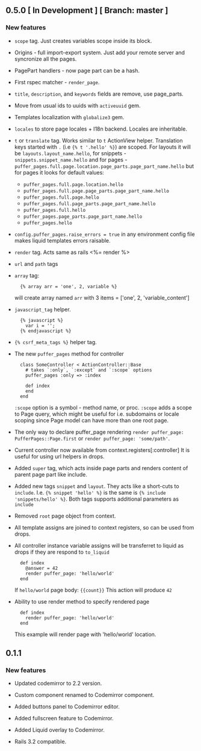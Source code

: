 ## 0.5.0 \[ In Development \] \[ Branch: master \]

### New features

*   `scope` tag. Just creates variables scope inside its block.

*   Origins - full import-export system. Just add your remote server and syncronize all the pages.

*   PagePart handlers - now page part can be a hash.

*   First rspec matcher - `render_page`.

*   `title`, `description`, and `keywords` fields are remove, use page_parts.

*   Move from usual ids to uuids with `activeuuid` gem.

*   Templates localization with `globalize3` gem.

*   `locales` to store page locales + I18n backend. Locales are inheritable.

*   `t` or `translate` tag. Works similar to `t` ActionView helper. Translation keys
    started with `.` (i.e `{% t '.hello' %}`) are scoped. For layouts it will be
    `layouts.layout_name.hello`, for snippets - `snippets.snippet_name.hello` and for
    pages - `puffer_pages.full.page.location.page_parts.page_part_name.hello`
    but for pages it looks for default values:
    - `puffer_pages.full.page.location.hello`
    - `puffer_pages.full.page.page_parts.page_part_name.hello`
    - `puffer_pages.full.page.hello`
    - `puffer_pages.full.page_parts.page_part_name.hello`
    - `puffer_pages.full.hello`
    - `puffer_pages.page_parts.page_part_name.hello`
    - `puffer_pages.hello`

*   `config.puffer_pages.raise_errors = true` in any environment config file makes
    liquid templates errors raisable.

*   `render` tag. Acts same as rails <%= render %>

*   `url` and `path` tags

*   `array` tag:

    ```
      {% array arr = 'one', 2, variable %}
    ```

    will create array named `arr` with 3 items = ['one', 2, 'variable_content']

*   `javascript_tag` helper.

    ```
      {% javascript %}
        var i = '';
      {% endjavascript %}
    ```

*   `{% csrf_meta_tags %}` helper tag.

*   The new `puffer_pages` method for controller

    ```
      class SomeController < ActionController::Base
        # takes `:only`, `:except` and `:scope` options
        puffer_pages :only => :index

        def index
        end
      end
    ```

    `:scope` option is a symbol - method name, or proc.
    `:scope` adds a scope to Page query, which might be useful
    for i.e. subdomains or locale scoping since Page model can
    have more than one root page.

*   The only way to declare puffer_page rendering
    `render puffer_page: PufferPages::Page.first` or
    `render puffer_page: 'some/path'`.

*   Current controller now available from context.registers[:controller]
    It is useful for using url helpers in drops.

*   Added `super` tag, which acts inside page parts and
    renders content of parent page part like include.

*   Added new tags `snippet` and `layout`. They acts like
    a short-cuts to `include`. I.e. `{% snippet 'hello' %}`
    is the same is `{% include 'snippets/hello' %}`. Both
    tags supports additional parameters as `include`

*   Removed `root` page object from context.

*   All template assigns are joined to context registers,
    so can be used from drops.

*   All controller instance variable assigns will be transferret
    to liquid as drops if they are respond to `to_liquid`

    ```
      def index
        @answer = 42
        render puffer_page: 'hello/world'
      end
    ```

    If `hello/world` page body: `{{count}}`
    This action will produce `42`

*   Ability to use render method to specify rendered page

    ```
      def index
        render puffer_page: 'hello/world'
      end
    ```

    This example will render page with 'hello/world' location.

## 0.1.1

### New features

*   Updated codemirror to 2.2 version.

*   Custom component renamed to Codemirror component.

*   Added buttons panel to Codemirror editor.

*   Added fullscreen feature to Codemirror.

*   Added Liquid overlay to Codemirror.

*   Rails 3.2 compatible.